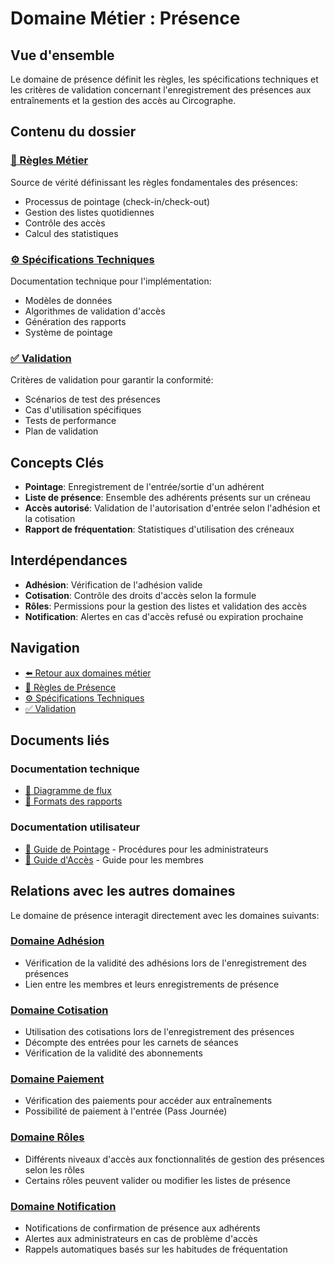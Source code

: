 # Domaine Métier : Présence

## Vue d'ensemble

Le domaine de présence définit les règles, les spécifications techniques et les critères de validation concernant l'enregistrement des présences aux entraînements et la gestion des accès au Circographe.

## Contenu du dossier

### [📜 Règles Métier](regles.md)
Source de vérité définissant les règles fondamentales des présences:
- Processus de pointage (check-in/check-out)
- Gestion des listes quotidiennes
- Contrôle des accès
- Calcul des statistiques

### [⚙️ Spécifications Techniques](specs.md)
Documentation technique pour l'implémentation:
- Modèles de données
- Algorithmes de validation d'accès
- Génération des rapports
- Système de pointage

### [✅ Validation](validation.md)
Critères de validation pour garantir la conformité:
- Scénarios de test des présences
- Cas d'utilisation spécifiques
- Tests de performance
- Plan de validation

## Concepts Clés

- **Pointage**: Enregistrement de l'entrée/sortie d'un adhérent
- **Liste de présence**: Ensemble des adhérents présents sur un créneau
- **Accès autorisé**: Validation de l'autorisation d'entrée selon l'adhésion et la cotisation
- **Rapport de fréquentation**: Statistiques d'utilisation des créneaux

## Interdépendances

- **Adhésion**: Vérification de l'adhésion valide
- **Cotisation**: Contrôle des droits d'accès selon la formule
- **Rôles**: Permissions pour la gestion des listes et validation des accès
- **Notification**: Alertes en cas d'accès refusé ou expiration prochaine

## Navigation

- [⬅️ Retour aux domaines métier](/requirements/1_métier/)
- [📜 Règles de Présence](regles.md)
- [⚙️ Spécifications Techniques](specs.md)
- [✅ Validation](validation.md)

## Documents liés

### Documentation technique
- [📝 Diagramme de flux](/docs/architecture/diagrams/check_in_flow.md)
- [📝 Formats des rapports](/docs/architecture/reports/attendance_reports.md)

### Documentation utilisateur
- [📘 Guide de Pointage](/docs/business/regles/pointage.md) - Procédures pour les administrateurs
- [📗 Guide d'Accès](/docs/utilisateur/guides/acces_entrainement.md) - Guide pour les membres

## Relations avec les autres domaines

Le domaine de présence interagit directement avec les domaines suivants:

### [Domaine Adhésion](../adhesion/index.md)
- Vérification de la validité des adhésions lors de l'enregistrement des présences
- Lien entre les membres et leurs enregistrements de présence

### [Domaine Cotisation](../cotisation/index.md)
- Utilisation des cotisations lors de l'enregistrement des présences
- Décompte des entrées pour les carnets de séances
- Vérification de la validité des abonnements

### [Domaine Paiement](../paiement/index.md)
- Vérification des paiements pour accéder aux entraînements
- Possibilité de paiement à l'entrée (Pass Journée)

### [Domaine Rôles](../roles/index.md)
- Différents niveaux d'accès aux fonctionnalités de gestion des présences selon les rôles
- Certains rôles peuvent valider ou modifier les listes de présence

### [Domaine Notification](../notification/index.md)
- Notifications de confirmation de présence aux adhérents
- Alertes aux administrateurs en cas de problème d'accès
- Rappels automatiques basés sur les habitudes de fréquentation 